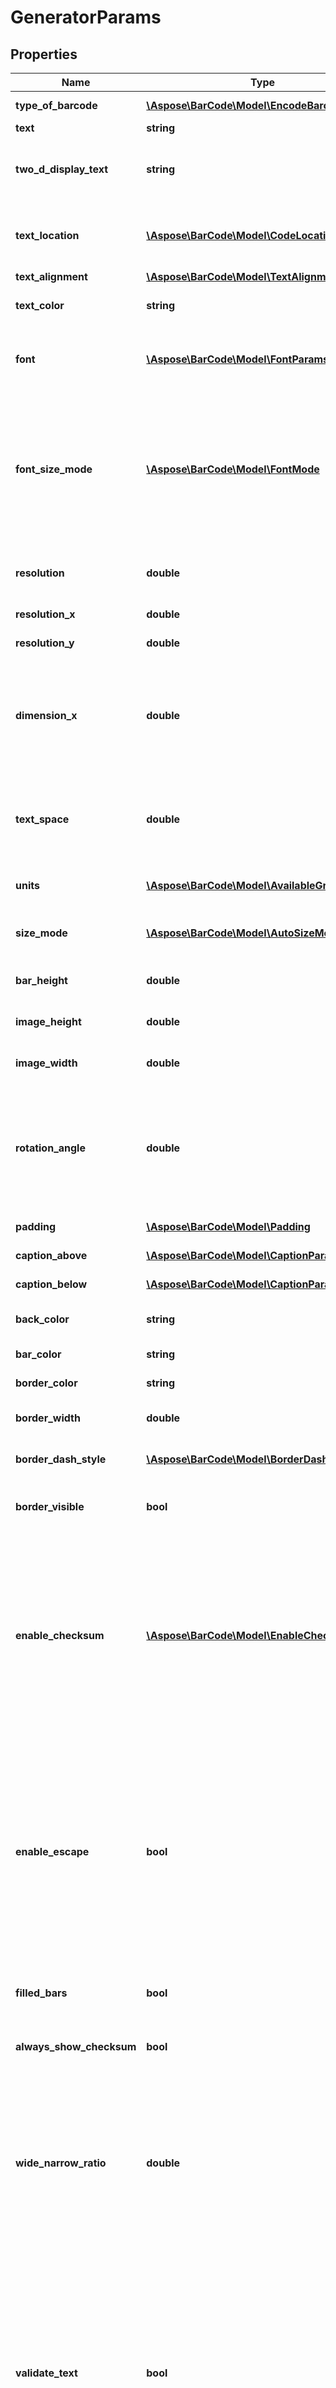 # GeneratorParams

## Properties
Name | Type | Description | Notes
------------ | ------------- | ------------- | -------------
**type_of_barcode** | [**\Aspose\BarCode\Model\EncodeBarcodeType**](EncodeBarcodeType.md) | Type of barcode to generate. | 
**text** | **string** | Text to encode. | 
**two_d_display_text** | **string** | Text that will be displayed instead of codetext in 2D barcodes. Used for: Aztec, Pdf417, DataMatrix, QR, MaxiCode, DotCode | [optional] 
**text_location** | [**\Aspose\BarCode\Model\CodeLocation**](CodeLocation.md) | Specify the displaying Text Location, set to CodeLocation.None to hide CodeText. Default value: CodeLocation.Below. | [optional] 
**text_alignment** | [**\Aspose\BarCode\Model\TextAlignment**](TextAlignment.md) | Text alignment. | [optional] 
**text_color** | **string** | Specify the displaying CodeText&#39;s Color. Default value: Color.Black. | [optional] 
**font** | [**\Aspose\BarCode\Model\FontParams**](FontParams.md) | Specify the displaying Text&#39;s font. Default value: Arial 5pt regular. Ignored if FontSizeMode is set to FontSizeMode.Auto. | [optional] 
**font_size_mode** | [**\Aspose\BarCode\Model\FontMode**](FontMode.md) | Specify FontSizeMode. If FontSizeMode is set to Auto, font size will be calculated automatically based on xDimension value. It is recommended to use FontSizeMode.Auto especially in AutoSizeMode.Nearest or AutoSizeMode.Interpolation. Default value: FontSizeMode.Auto. | [optional] 
**resolution** | **double** | Resolution of the BarCode image. One value for both dimensions. Default value: 96 dpi. | [optional] 
**resolution_x** | **double** | DEPRECATED: Use &#39;Resolution&#39; instead. | [optional] 
**resolution_y** | **double** | DEPRECATED: Use &#39;Resolution&#39; instead. | [optional] 
**dimension_x** | **double** | The smallest width of the unit of BarCode bars or spaces. Increase this will increase the whole barcode image width. Ignored if AutoSizeMode property is set to AutoSizeMode.Nearest or AutoSizeMode.Interpolation. | [optional] 
**text_space** | **double** | Space between the CodeText and the BarCode in Unit value. Default value: 2pt. Ignored for EAN8, EAN13, UPCE, UPCA, ISBN, ISMN, ISSN, UpcaGs1DatabarCoupon. | [optional] 
**units** | [**\Aspose\BarCode\Model\AvailableGraphicsUnit**](AvailableGraphicsUnit.md) | Common Units for all measuring in query. Default units: pixel. | [optional] 
**size_mode** | [**\Aspose\BarCode\Model\AutoSizeMode**](AutoSizeMode.md) | Specifies the different types of automatic sizing modes. Default value: AutoSizeMode.None. | [optional] 
**bar_height** | **double** | Height of the barcode in given units. Default units: pixel. | [optional] 
**image_height** | **double** | Height of the barcode image in given units. Default units: pixel. | [optional] 
**image_width** | **double** | Width of the barcode image in given units. Default units: pixel. | [optional] 
**rotation_angle** | **double** | BarCode image rotation angle, measured in degree, e.g. RotationAngle &#x3D; 0 or RotationAngle &#x3D; 360 means no rotation. If RotationAngle NOT equal to 90, 180, 270 or 0, it may increase the difficulty for the scanner to read the image. Default value: 0. | [optional] 
**padding** | [**\Aspose\BarCode\Model\Padding**](Padding.md) | Barcode paddings. Default value: 5pt 5pt 5pt 5pt. | [optional] 
**caption_above** | [**\Aspose\BarCode\Model\CaptionParams**](CaptionParams.md) | Additional caption above barcode. | [optional] 
**caption_below** | [**\Aspose\BarCode\Model\CaptionParams**](CaptionParams.md) | Additional caption below barcode. | [optional] 
**back_color** | **string** | Background color of the barcode image. Default value: Color.White. | [optional] 
**bar_color** | **string** | Bars color. Default value: Color.Black. | [optional] 
**border_color** | **string** | Border color. Default value: Color.Black. | [optional] 
**border_width** | **double** | Border width. Default value: 0. Ignored if Visible is set to false. | [optional] 
**border_dash_style** | [**\Aspose\BarCode\Model\BorderDashStyle**](BorderDashStyle.md) | Border dash style. Default value: BorderDashStyle.Solid. | [optional] 
**border_visible** | **bool** | Border visibility. If false than parameter Width is always ignored (0). Default value: false. | [optional] 
**enable_checksum** | [**\Aspose\BarCode\Model\EnableChecksum**](EnableChecksum.md) | Enable checksum during generation 1D barcodes. Default is treated as Yes for symbology which must contain checksum, as No where checksum only possible. Checksum is possible: Code39 Standard/Extended, Standard2of5, Interleaved2of5, Matrix2of5, ItalianPost25, DeutschePostIdentcode, DeutschePostLeitcode, VIN, Codabar Checksum always used: Rest symbology | [optional] 
**enable_escape** | **bool** | Indicates whether explains the character \&quot;\\\&quot; as an escape character in CodeText property. Used for Pdf417, DataMatrix, Code128 only If the EnableEscape is true, \&quot;\\\&quot; will be explained as a special escape character. Otherwise, \&quot;\\\&quot; acts as normal characters. Aspose.BarCode supports input decimal ascii code and mnemonic for ASCII control-code characters. For example, \\013 and \\\\CR stands for CR. | [optional] 
**filled_bars** | **bool** | Value indicating whether bars are filled. Only for 1D barcodes. Default value: true. | [optional] 
**always_show_checksum** | **bool** | Always display checksum digit in the human readable text for Code128 and GS1Code128 barcodes. | [optional] 
**wide_narrow_ratio** | **double** | Wide bars to Narrow bars ratio. Default value: 3, that is, wide bars are 3 times as wide as narrow bars. Used for ITF, PZN, PharmaCode, Standard2of5, Interleaved2of5, Matrix2of5, ItalianPost25, IATA2of5, VIN, DeutschePost, OPC, Code32, DataLogic2of5, PatchCode, Code39Extended, Code39Standard | [optional] 
**validate_text** | **bool** | Only for 1D barcodes. If codetext is incorrect and value set to true - exception will be thrown. Otherwise codetext will be corrected to match barcode&#39;s specification. Exception always will be thrown for: Databar symbology if codetext is incorrect. Exception always will not be thrown for: AustraliaPost, SingaporePost, Code39Extended, Code93Extended, Code16K, Code128 symbology if codetext is incorrect. | [optional] 
**supplement_data** | **string** | Supplement parameters. Used for Interleaved2of5, Standard2of5, EAN13, EAN8, UPCA, UPCE, ISBN, ISSN, ISMN. | [optional] 
**supplement_space** | **double** | Space between main the BarCode and supplement BarCode. | [optional] 
**australian_post** | [**\Aspose\BarCode\Model\AustralianPostParams**](AustralianPostParams.md) | AustralianPost params. | [optional] 
**aztec** | [**\Aspose\BarCode\Model\AztecParams**](AztecParams.md) | Aztec params. | [optional] 
**codabar** | [**\Aspose\BarCode\Model\CodabarParams**](CodabarParams.md) | Codabar params. | [optional] 
**codablock** | [**\Aspose\BarCode\Model\CodablockParams**](CodablockParams.md) | Codablock params. | [optional] 
**code16_k** | [**\Aspose\BarCode\Model\Code16KParams**](Code16KParams.md) | Code16K params. | [optional] 
**coupon** | [**\Aspose\BarCode\Model\CouponParams**](CouponParams.md) | Coupon params. | [optional] 
**data_bar** | [**\Aspose\BarCode\Model\DataBarParams**](DataBarParams.md) | DataBar params. | [optional] 
**data_matrix** | [**\Aspose\BarCode\Model\DataMatrixParams**](DataMatrixParams.md) | DataMatrix params. | [optional] 
**dot_code** | [**\Aspose\BarCode\Model\DotCodeParams**](DotCodeParams.md) | DotCode params. | [optional] 
**itf** | [**\Aspose\BarCode\Model\ITFParams**](ITFParams.md) | ITF params. | [optional] 
**maxi_code** | [**\Aspose\BarCode\Model\MaxiCodeParams**](MaxiCodeParams.md) | MaxiCode params. | [optional] 
**pdf417** | [**\Aspose\BarCode\Model\Pdf417Params**](Pdf417Params.md) | Pdf417 params. | [optional] 
**postal** | [**\Aspose\BarCode\Model\PostalParams**](PostalParams.md) | Postal params. | [optional] 
**qr** | [**\Aspose\BarCode\Model\QrParams**](QrParams.md) | QR params. | [optional] 

[[Back to Model list]](../../README.md#documentation-for-models) [[Back to API list]](../../README.md#documentation-for-api-endpoints) [[Back to README]](../../README.md)


